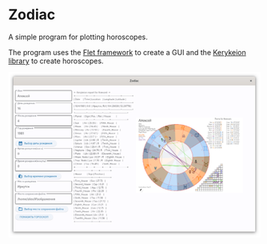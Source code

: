 # Zodiac
A simple program for plotting horoscopes.

The program uses the [Flet framework](https://flet.dev/) to create a GUI and the [Kerykeion library](https://pypi.org/project/kerykeion/) to create horoscopes.

![screenshot.png](/screenshot.png)

